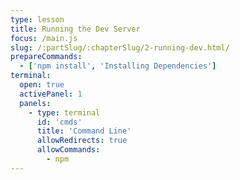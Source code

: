 ```yaml
---
type: lesson
title: Running the Dev Server
focus: /main.js
slug: /:partSlug/:chapterSlug/2-running-dev.html/
prepareCommands: 
  - ['npm install', 'Installing Dependencies']
terminal:
  open: true
  activePanel: 1
  panels:
    - type: terminal
      id: 'cmds'
      title: 'Command Line'
      allowRedirects: true
      allowCommands:
        - npm
---
```




